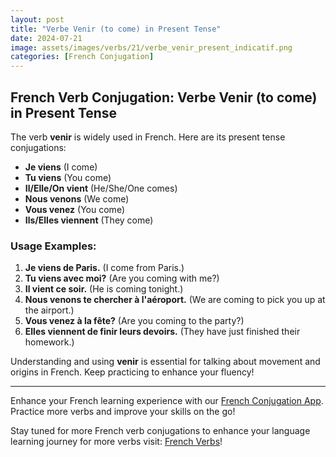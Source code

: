 ```yaml
---
layout: post
title: "Verbe Venir (to come) in Present Tense"
date: 2024-07-21
image: assets/images/verbs/21/verbe_venir_present_indicatif.png
categories: [French Conjugation]
---
```


## French Verb Conjugation: Verbe Venir (to come) in Present Tense

The verb **venir** is widely used in French. Here are its present tense conjugations:

- **Je viens** (I come)
- **Tu viens** (You come)
- **Il/Elle/On vient** (He/She/One comes)
- **Nous venons** (We come)
- **Vous venez** (You come)
- **Ils/Elles viennent** (They come)

### Usage Examples:

1. **Je viens de Paris.** (I come from Paris.)
2. **Tu viens avec moi?** (Are you coming with me?)
3. **Il vient ce soir.** (He is coming tonight.)
4. **Nous venons te chercher à l'aéroport.** (We are coming to pick you up at the airport.)
5. **Vous venez à la fête?** (Are you coming to the party?)
6. **Elles viennent de finir leurs devoirs.** (They have just finished their homework.)

Understanding and using **venir** is essential for talking about movement and origins in French. Keep practicing to enhance your fluency!

---

Enhance your French learning experience with our [French Conjugation App]({{site.appStore.url}}). Practice more verbs and improve your skills on the go!

Stay tuned for more French verb conjugations to enhance your language learning journey for more verbs visit: [French Verbs](https://www.conjuga.app)!